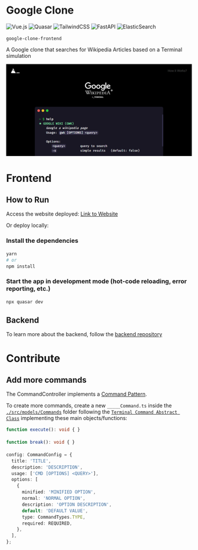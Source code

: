 # Google Clone

![Vue.js](https://img.shields.io/badge/vuejs-%2335495e.svg?style=for-the-badge&logo=vuedotjs&logoColor=%234FC08D)
![Quasar](https://img.shields.io/badge/Quasar-16B7FB?style=for-the-badge&logo=quasar&logoColor=black)
![TailwindCSS](https://img.shields.io/badge/tailwindcss-%2338B2AC.svg?style=for-the-badge&logo=tailwind-css&logoColor=white)
![FastAPI](https://img.shields.io/badge/FastAPI-005571?style=for-the-badge&logo=fastapi)
![ElasticSearch](https://img.shields.io/badge/-ElasticSearch-005571?style=for-the-badge&logo=elasticsearch)

`google-clone-frontend`

A Google clone that searches for Wikipedia Articles based on a Terminal simulation

[![image](./src/assets/printscreen.jpg)](https://google-clone-frontend.vercel.app/#/)

# Frontend

## How to Run

Access the website deployed: [Link to Website](https://google-clone-frontend.vercel.app/#/)

Or deploy locally:

### Install the dependencies

```bash
yarn
# or
npm install
```

### Start the app in development mode (hot-code reloading, error reporting, etc.)

```bash
npx quasar dev
```

## Backend

To learn more about the backend, follow the
[backend repository](https://github.com/megomes/google_clone_backend_node)

# Contribute

## Add more commands

The CommandController implements a [Command Pattern](https://refactoring.guru/design-patterns/command).

To create more commands, create a new `_____Command.ts` inside the [`./src/models/Commands`](./src/models/Commands/) folder following the [`Terminal Command Abstract Class`](./src/models/TerminalCommandAbstract.ts) implementing these main objects/functions:

```ts
function execute(): void { }

function break(): void { }

config: CommandConfig = {
  title: 'TITLE',
  description: 'DESCRIPTION',
  usage: ['CMD [OPTIONS] <QUERY>'],
  options: [
    {
      minified: 'MINIFIED OPTION',
      normal: 'NORMAL OPTION',
      description: 'OPTION DESCRIPTION',
      default: 'DEFAULT VALUE',
      type: CommandTypes.TYPE,
      required: REQUIRED,
    },
  ],
};

```
